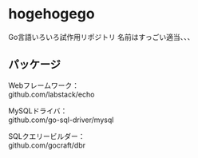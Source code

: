 # hogehogego

Go言語いろいろ試作用リポジトリ
名前はすっごい適当、、、

## パッケージ

Webフレームワーク：  
github.com/labstack/echo

MySQLドライバ：  
github.com/go-sql-driver/mysql

SQLクエリービルダー：  
github.com/gocraft/dbr
